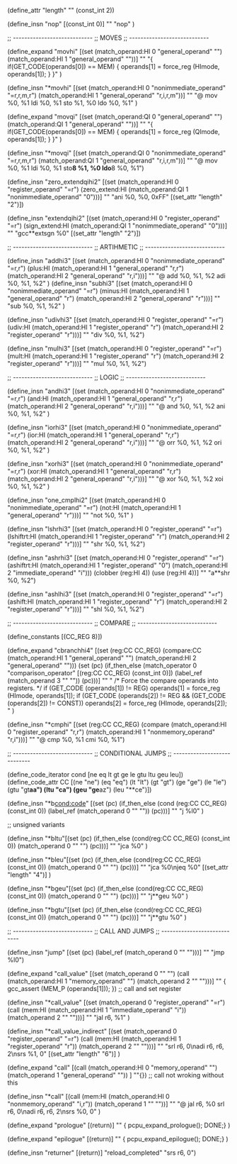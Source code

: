 (define_attr "length" "" (const_int 2))

(define_insn "nop"
  [(const_int 0)]
  ""
  "nop"
)

;; ----------------------------
;; MOVES
;; ----------------------------

(define_expand "movhi"
  [(set (match_operand:HI 0 "general_operand" "")
 	(match_operand:HI 1 "general_operand" ""))]
  ""
  "{
    if(GET_CODE(operands[0]) == MEM) {
      operands[1] = force_reg (HImode, operands[1]);
    }
  }"
)

(define_insn "*movhi"
  [(set (match_operand:HI 0 "nonimmediate_operand" "=r,r,m,r")
   (match_operand:HI 1 "general_operand" "r,i,r,m"))]
  ""
  "@
  mov %0, %1
  ldi %0, %1
  sto %1, %0
  ldo %0, %1"
)

(define_expand "movqi"
  [(set (match_operand:QI 0 "general_operand" "")
 	(match_operand:QI 1 "general_operand" ""))]
  ""
  "{
    if(GET_CODE(operands[0]) == MEM) {
      operands[1] = force_reg (QImode, operands[1]);
    }
  }"
)

(define_insn "*movqi"
  [(set (match_operand:QI 0 "nonimmediate_operand" "=r,r,m,r")
    (match_operand:QI 1 "general_operand" "r,i,r,m"))]
  ""
  "@
  mov %0, %1
  ldi %0, %1
  sto**8 %1, %0
  ldo**8 %0, %1")

(define_insn "zero_extendqihi2"
  [(set (match_operand:HI 0 "register_operand" "=r")
	(zero_extend:HI (match_operand:QI 1 "nonimmediate_operand" "0")))]
  ""
  "ani %0, %0, 0xFF"
  [(set_attr "length" "2")])

(define_insn "extendqihi2"
  [(set (match_operand:HI 0 "register_operand" "=r")
	(sign_extend:HI (match_operand:QI 1 "nonimmediate_operand" "0")))]
  ""
  "gcc**extsgn %0"
  [(set_attr "length" "2")])

;; ----------------------------
;; ARTIHMETIC
;; ----------------------------

(define_insn "addhi3"
  [(set (match_operand:HI 0 "nonimmediate_operand" "=r,r")
    (plus:HI
    (match_operand:HI 1 "general_operand" "r,r")
    (match_operand:HI 2 "general_operand" "r,i")))]
  ""
  "@
  add %0, %1, %2
  adi %0, %1, %2"
)
(define_insn "subhi3"
  [(set (match_operand:HI 0 "nonimmediate_operand" "=r")
    (minus:HI
    (match_operand:HI 1 "general_operand" "r")
    (match_operand:HI 2 "general_operand" "r")))]
  ""
  "sub %0, %1, %2"
)

(define_insn "udivhi3"
  [(set (match_operand:HI 0 "register_operand" "=r")
	  (udiv:HI
	   (match_operand:HI 1 "register_operand" "r")
	   (match_operand:HI 2 "register_operand" "r")))]
  ""
  "div %0, %1, %2")

  (define_insn "mulhi3"
  [(set (match_operand:HI 0 "register_operand" "=r")
	  (mult:HI
	   (match_operand:HI 1 "register_operand" "r")
	   (match_operand:HI 2 "register_operand" "r")))]
  ""
  "mul %0, %1, %2")


;; ----------------------------
;; LOGIC
;; ---------------------------- 

(define_insn "andhi3"
  [(set (match_operand:HI 0 "nonimmediate_operand" "=r,r")
    (and:HI
    (match_operand:HI 1 "general_operand" "r,r")
    (match_operand:HI 2 "general_operand" "r,i")))]
  ""
  "@
  and %0, %1, %2
  ani %0, %1, %2"
)

(define_insn "iorhi3"
  [(set (match_operand:HI 0 "nonimmediate_operand" "=r,r")
    (ior:HI
    (match_operand:HI 1 "general_operand" "r,r")
    (match_operand:HI 2 "general_operand" "r,i")))]
  ""
  "@
  orr %0, %1, %2
  ori %0, %1, %2"
)

(define_insn "xorhi3"
  [(set (match_operand:HI 0 "nonimmediate_operand" "=r,r")
    (xor:HI
    (match_operand:HI 1 "general_operand" "r,r")
    (match_operand:HI 2 "general_operand" "r,i")))]
  ""
  "@
  xor %0, %1, %2
  xoi %0, %1, %2"
)

(define_insn "one_cmplhi2"
  [(set (match_operand:HI 0 "nonimmediate_operand" "=r")
    (not:HI
    (match_operand:HI 1 "general_operand" "r")))]
  ""
  "not %0, %1"
)

(define_insn "lshrhi3"
  [(set (match_operand:HI 0 "register_operand" "=r")
	(lshiftrt:HI (match_operand:HI 1 "register_operand" "r")
		     (match_operand:HI 2 "register_operand" "r")))]
  ""
  "shr %0, %1, %2")

(define_insn "ashrhi3"
  [(set (match_operand:HI 0 "register_operand" "=r")
	(ashiftrt:HI (match_operand:HI 1 "register_operand" "0")
		     (match_operand:HI 2 "immediate_operand" "i")))
  (clobber (reg:HI 4))
  (use (reg:HI 4))]
  ""
  "a**shr %0, %2")

(define_insn "ashlhi3"
  [(set (match_operand:HI 0 "register_operand" "=r")
	(ashift:HI (match_operand:HI 1 "register_operand" "r")
		     (match_operand:HI 2 "register_operand" "r")))]
  ""
  "shl %0, %1, %2")


;; ----------------------------
;; COMPARE
;; ----------------------------

(define_constants [(CC_REG 8)])

(define_expand "cbranchhi4"
  [(set (reg:CC CC_REG)
        (compare:CC
         (match_operand:HI 1 "general_operand" "")
         (match_operand:HI 2 "general_operand" "")))
   (set (pc)
        (if_then_else (match_operator 0 "comparison_operator"
                       [(reg:CC CC_REG) (const_int 0)])
                      (label_ref (match_operand 3 "" ""))
                      (pc)))]
  ""
  "
  /* Force the compare operands into registers.  */
  if (GET_CODE (operands[1]) != REG)
	operands[1] = force_reg (HImode, operands[1]);
  if (GET_CODE (operands[2]) != REG && (GET_CODE (operands[2]) != CONST))
	operands[2] = force_reg (HImode, operands[2]);
  "
)

(define_insn "*cmphi"
  [(set (reg:CC CC_REG)
	(compare
	 (match_operand:HI 0 "register_operand" "r,r")
	 (match_operand:HI 1 "nonmemory_operand"	"r,i")))]
  ""
  "@
  cmp %0, %1
  cmi %0, %1")


;; ----------------------------
;; CONDITIONAL JUMPS
;; ----------------------------

(define_code_iterator cond [ne eq lt gt ge le gtu ltu geu leu])
(define_code_attr CC [(ne "ne") (eq "eq") (lt "lt") 
		      (gt "gt")  (ge "ge") (le "le") (gtu "gt**aa") (ltu "ca") (geu "ge**az") (leu "**ce")])

(define_insn "*b<cond:code>"
  [(set (pc)
	(if_then_else (cond (reg:CC CC_REG)
			    (const_int 0))
		      (label_ref (match_operand 0 "" ""))
		      (pc)))]
  ""
  "j<CC> %l0"
)

;; unsigned variants

(define_insn "*bltu"[(set (pc) (if_then_else (cond(reg:CC CC_REG) (const_int 0)) (match_operand 0 "" "") (pc)))] ""
  "jca %0"
)

(define_insn "*bleu"[(set (pc) (if_then_else (cond(reg:CC CC_REG) (const_int 0)) (match_operand 0 "" "") (pc)))] ""
  "jca %0\njeq %0"
  [(set_attr "length"	"4")]
)

(define_insn "*bgeu"[(set (pc) (if_then_else (cond(reg:CC CC_REG) (const_int 0)) (match_operand 0 "" "") (pc)))] ""
  "j**geu %0"
)

(define_insn "*bgtu"[(set (pc) (if_then_else (cond(reg:CC CC_REG) (const_int 0)) (match_operand 0 "" "") (pc)))] ""
  "j**gtu %0"
)

;; ----------------------------
;; CALL AND JUMPS
;; ----------------------------

(define_insn "jump"
  [(set (pc)
	(label_ref (match_operand 0 "" "")))]
  ""
  "jmp %l0")

(define_expand "call_value"
  [(set (match_operand 0 "" "")
		(call (match_operand:HI 1 "memory_operand" "")
		 (match_operand 2 "" "")))]
  ""
{
  gcc_assert (MEM_P (operands[1]));
}) ;; call and set register

(define_insn "*call_value"
  [(set (match_operand 0 "register_operand" "=r")
	(call (mem:HI (match_operand:HI
		       1 "immediate_operand" "i"))
	      (match_operand 2 "" "")))]
    ""
    "jal r6, %1"
)

(define_insn "*call_value_indirect"
  [(set (match_operand 0 "register_operand" "=r")
	(call (mem:HI (match_operand:HI
		       1 "register_operand" "r"))
	      (match_operand 2 "" "")))]
  ""
  "srl r6, 0\nadi r6, r6, 2\nsrs %1, 0"
  [(set_attr "length"	"6")]
)


(define_expand "call"
  [(call (match_operand:HI 0 "memory_operand" "")
		(match_operand 1 "general_operand" ""))
    ]
  ""{}) ;; call not wroking without this

(define_insn "*call"
  [(call (mem:HI (match_operand:HI
		  0 "nonmemory_operand" "i,r"))
	 (match_operand 1 "" ""))]
    ""
    "@
    jal r6, %0
    srl r6, 0\nadi r6, r6, 2\nsrs %0, 0"
)


(define_expand "prologue"
  [(return)]
  "" {
    pcpu_expand_prologue();
    DONE;}
  )

(define_expand "epilogue"
  [(return)]
  "" {
    pcpu_expand_epilogue();
    DONE;}
  )

(define_insn "returner"
  [(return)]
  "reload_completed"
  "srs r6, 0")
